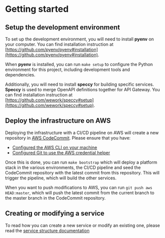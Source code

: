 Getting started
===============

## Setup the development environment

To set up the development environment, you will need to install __pyenv__ on your computer. You can find installation instruction at [https://github.com/pyenv/pyenv#installation](https://github.com/pyenv/pyenv#installation).

When __pyenv__ is installed, you can run `make setup` to configure the Python environment for this project, including development tools and dependencies.

Additionally, you will need to install __speccy__ for building specific services. __Speccy__ is used to merge OpenAPI definitions together for API Gateway. You can find installation instruction at [https://github.com/wework/speccy#setup](https://github.com/wework/speccy#setup).

## Deploy the infrastructure on AWS

Deploying the infrastructure with a CI/CD pipeline on AWS will create a new repository in [AWS CodeCommit](https://aws.amazon.com/codecommit/). Please ensure that you have:

* [Configured the AWS CLI on your machine](https://docs.aws.amazon.com/cli/latest/userguide/cli-chap-configure.html)
* [Configured Git to use the AWS credential helper](https://docs.aws.amazon.com/codecommit/latest/userguide/setting-up-https-unixes.html)

Once this is done, you can run `make bootstrap` which will deploy a platform stack in the various environments, the CI/CD pipeline and seed the CodeCommit repository with the latest commit from this repository. This will trigger the pipeline, which will build the other services.

When you want to push modifications to AWS, you can run `git push aws HEAD:master`, which will push the latest commit from the current branch to the master branch in the CodeCommit repository.

## Creating or modifying a service

To read how you can create a new service or modify an existing one, please read the [service structure documentation](service.md)